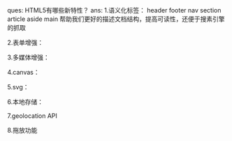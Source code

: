 ques: 
HTML5有哪些新特性？
ans:
1.语义化标签：
header footer nav section article aside main
帮助我们更好的描述文档结构，提高可读性，还便于搜素引擎的抓取

2.表单增强：

3.多媒体增强：

4.canvas：

5.svg：

6.本地存储：

7.geolocation API

8.拖放功能
